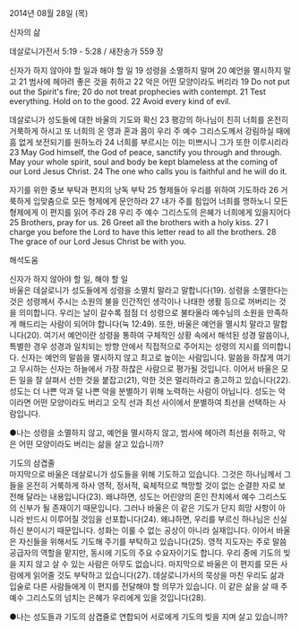 2014년 08월 28일 (목)

신자의 삶



데살로니가전서 5:19 - 5:28 / 새찬송가 559 장


신자가 하지 않아야 할 일과 해야 할 일
19 성령을 소멸하지 말며 20 예언을 멸시하지 말고 21 범사에 헤아려 좋은 것을 취하고 22 악은 어떤 모양이라도 버리라
19 Do not put out the Spirit's fire; 20 do not treat prophecies with contempt. 21 Test everything. Hold on to the good. 22 Avoid every kind of evil.   

데살로니가 성도들에 대한 바울의 기도와 확신
23 평강의 하나님이 친히 너희를 온전히 거룩하게 하시고 또 너희의 온 영과 혼과 몸이 우리 주 예수 그리스도께서 강림하실 때에 흠 없게 보전되기를 원하노라 24 너희를 부르시는 이는 미쁘시니 그가 또한 이루시리라
23 May God himself, the God of peace, sanctify you through and through. May your whole spirit, soul and body be kept blameless at the coming of our Lord Jesus Christ. 24 The one who calls you is faithful and he will do it.   

자기를 위한 중보 부탁과 편지의 낭독 부탁 
25 형제들아 우리를 위하여 기도하라 26 거룩하게 입맞춤으로 모든 형제에게 문안하라 27 내가 주를 힘입어 너희를 명하노니 모든 형제에게 이 편지를 읽어 주라 28 우리 주 예수 그리스도의 은혜가 너희에게 있을지어다
25 Brothers, pray for us. 26 Greet all the brothers with a holy kiss. 27 I charge you before the Lord to have this letter read to all the brothers. 28 The grace of our Lord Jesus Christ be with you.

해석도움





신자가 하지 않아야 할 일, 해야 할 일  
바울은 데살로니가 성도들에게 성령을 소멸치 말라고 말합니다(19). 성령을 소멸한다는 것은 성령께서 주시는 소원의 불을 인간적인 생각이나 나태한 생활 등으로 꺼버리는 것을 의미합니다. 우리는 날이 갈수록 점점 더 성령으로 불타올라 예수님의 소원을 만족하게 해드리는 사람이 되어야 합니다(눅 12:49). 또한, 바울은 예언을 멸시치 말라고 말합니다(20). 여기서 예언이란 성령을 통하여 구체적인 상황 속에서 해석된 성경 말씀이나, 특별한 경우 성경과 일치되는 방향 안에서 직접적으로 주어지는 성령의 지시를 의미합니다. 신자는 예언의 말씀을 멸시하지 않고 최고로 높이는 사람입니다. 말씀을 하찮게 여기고 무시하는 신자는 하늘에서 가장 하찮은 사람으로 평가될 것입니다. 이어서 바울은 모든 일을 잘 살펴서 선한 것을 붙잡고(21), 악한 것은 멀리하라고 충고하고 있습니다(22). 성도는 더 나쁜 악과 덜 나쁜 악을 분별하기 위해 노력하는 사람이 아닙니다. 성도는 악이라면 어떤 모양이라도 버리고 오직 선과 최선 사이에서 분별하여 최선을 선택하는 사람입니다. 

●나는 성령을 소멸하지 않고, 예언을 멸시하지 않고, 범사에 헤아려 최선을 취하고, 악은 어떤 모양이라도 버리는 삶을 살고 있습니까? 

기도의 삼겹줄  
마지막으로 바울은 데살로니가 성도들을 위해 기도하고 있습니다. 그것은 하나님께서 그들을 온전히 거룩하게 하사 영적, 정서적, 육체적으로 책망할 것이 없는 순결한 자로 보전해 달라는 내용입니다(23). 왜냐하면, 성도는 어린양의 혼인 잔치에서 예수 그리스도의 신부가 될 존재이기 때문입니다. 그러나 바울은 이 같은 기도가 단지 희망 사항이 아니라 반드시 이루어질 것임을 선포합니다(24). 왜냐하면, 우리를 부르신 하나님은 신실하신 분이시기 때문입니다. 성화는 이룰 수 없는 공상이 아니라 실재입니다. 이어서 바울은 자신들을 위해서도 기도해 주기를 부탁하고 있습니다(25). 영적 지도자는 주로 말씀 공급자의 역할을 맡지만, 동시에 기도의 주요 수요자이기도 합니다. 우리 중에 기도의 빚을 지지 않고 살 수 있는 사람은 아무도 없습니다. 마지막으로 바울은 이 편지를 모든 사람에게 읽어줄 것도 부탁하고 있습니다(27). 데살로니가서의 묵상을 마친 우리도 삶과 입술로 다른 사람들에게 이 편지를 전달해야 할 의무가 있습니다. 이 같은 삶을 살 때 주 예수 그리스도의 넘치는 은혜가 우리에게 있을 것입니다(28).    

●나는 성도들과 기도의 삼겹줄로 연합되어 서로에게 기도의 빚을 지며 살고 있습니까?